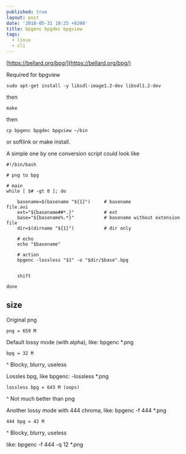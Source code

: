 ```yaml
---
published: true
layout: post
date: '2018-05-31 10:25 +0200'
title: bpgenc bpgdec bpgview
tags:
  - linux
  - cli
---
```

[https://bellard.org/bpg/](https://bellard.org/bpg/)

Required for bpgview

	sudo apt-get install -y libsdl-image1.2-dev libsdl1.2-dev

then

	make
    
then

	cp bpgenc bpgdec bpgview ~/bin
    
or softlink or make install.

A simple one by one conversion script could look like

    #!/bin/bash

    # png to bpg

    # main 
    while [ $# -gt 0 ]; do

        basename=$(basename "${1}")     # basename                      file.avi
        ext="${basename##*.}"           # ext
        base="${basename%.*}"           # basename without extension    file
        dir=$(dirname "${1}")           # dir only
        
        # echo
        echo "$basename"
        
        # action
        bpgenc -lossless "$1" -o "$dir/$base".bpg
        
        
        shift

    done
    
## size

Original png

	png = 659 M

Default lossy mode (with alpha), like: bpgenc *.png

	bpg = 32 M
    
^ Blocky, blurry, useless
    
Lossles bpg, like bpgenc: -lossless *.png

    lossless bpg = 643 M (oops)
    
^ Not much better than png

Another lossy mode with 444 chroma, like: bpgenc -f 444 *.png

	444 bpg = 42 M
    
^ Blocky, blurry, useless

like: bpgenc -f 444 -q 12 *.png




